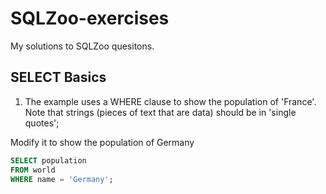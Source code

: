 # SQLZoo-exercises
My solutions to SQLZoo quesitons.

## SELECT Basics

1. The example uses a WHERE clause to show the population of 'France'. Note that strings (pieces of text that are data) should be in 'single quotes';

Modify it to show the population of Germany
```sql
SELECT population 
FROM world
WHERE name = 'Germany';
```
